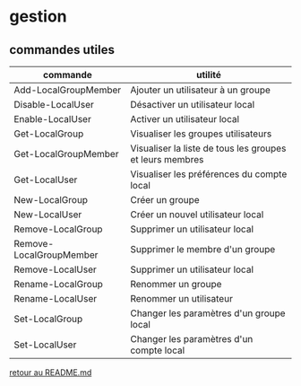 # gestion

## commandes utiles 

|commande |utilité |
|-------|-----------|
|Add-LocalGroupMember | Ajouter un utilisateur à un groupe|
|Disable-LocalUser | Désactiver un utilisateur local|
|Enable-LocalUser | Activer un utilisateur local|
|Get-LocalGroup | Visualiser les groupes utilisateurs|
|Get-LocalGroupMember | Visualiser la liste de tous les groupes et leurs membres|
|Get-LocalUser | Visualiser les préférences du compte local|
|New-LocalGroup | Créer un groupe|
|New-LocalUser | Créer un nouvel utilisateur local|
|Remove-LocalGroup | Supprimer un utilisateur local|
|Remove-LocalGroupMember | Supprimer le membre d'un groupe|
|Remove-LocalUser | Supprimer un utilisateur local|
|Rename-LocalGroup | Renommer un groupe|
|Rename-LocalUser | Renommer un utilisateur|
|Set-LocalGroup | Changer les paramètres d'un groupe local|
|Set-LocalUser | Changer les paramètres d'un compte local|










[retour au README.md](https://github.com/LBROCHARD/cours-linux)
